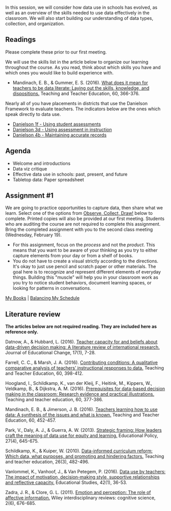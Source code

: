 In this session, we will consider how data use in schools has evolved, as well as an overview of the skills needed to use data effectively in the classroom. We will also start building our understanding of data types, collection, and organization.

## Readings ##
Please complete these prior to our first meeting.

We will use the skills list in the article below to organize our learning throughout the course. As you read, think about which skills you have and which ones you would like to build experience with. 
* Mandinach, E. B., & Gummer, E. S. (2016). [What does it mean for teachers to be data literate: Laying out the skills, knowledge, and dispositions.](https://github.com/tlricherson/TESC_MIT_Data/blob/master/handouts/What%20does%20it%20mean%20for%20teachers%20to%20be%20data%20literate.pdf) Teaching and Teacher Education, 60, 366-376.

Nearly all of you have placements in districts that use the Danielson Framework to evaluate teachers. The indicators below are the ones which speak directly to data use. 
* [Danielson 1f - Using student assessments](https://github.com/tlricherson/dataacademy/blob/master/documents/1f%20Using%20Student%20Assessments.pdf)
* [Danielson 3d - Using assessment in instruction](https://github.com/tlricherson/dataacademy/blob/master/documents/3d%20Using%20Assessment%20in%20Instruction.pdf)
* [Danielson 4b - Maintaining accurate records](https://github.com/tlricherson/dataacademy/blob/master/documents/4b%20Maintaining%20Accurate%20Records.pdf)

## Agenda ##
* Welcome and introductions
* Data viz critique
* Effective data use in schools: past, present, and future
* Tabletop data: Paper spreadsheet

## Assignment #1 ##
We are going to practice opportunities to capture data, then share what we learn. Select one of the options from [Observe, Collect, Draw!](https://www.amazon.com/Observe-Collect-Draw-Visual-Journal/dp/1616897147) below to complete. Printed copies will also be provided at our first meeting. Students who are auditing the course are not required to complete this assignment. Bring the completed assignment with you to the second class meeting (Wednesday, February 19).
* For this assignment, focus on the *process* and not the *product*. This means that you want to be aware of your thinking as you try to either capture elements from your day or from a shelf of books.
* You do not have to create a visual strictly according to the directions. It's okay to just use pencil and scratch paper or other materials. The goal here is to recognize and represent different elements of everyday things. Building this "muscle" will help you in your classroom work as you try to notice student behaviors, document learning spaces, or looking for patterns in conversations.

[My Books](https://github.com/tlricherson/TESC_MIT_Data/blob/master/handouts/Books.pdf) |  [Balancing My Schedule](https://github.com/tlricherson/TESC_MIT_Data/blob/master/handouts/Schedule.pdf)

## Literature review ##
**The articles below are not required reading. They are included here as reference only.**

Datnow, A., & Hubbard, L. (2016). [Teacher capacity for and beliefs about data-driven decision making: A literature review of international research.](https://link.springer.com/article/10.1007/s10833-015-9264-2) Journal of Educational Change, 17(1), 7-28.

Farrell, C. C., & Marsh, J. A. (2016). [Contributing conditions: A qualitative comparative analysis of teachers’ instructional responses to data.](http://www.sciencedirect.com/science/article/pii/S0742051X1630138X) Teaching and Teacher Education, 60, 398-412.

Hoogland, I., Schildkamp, K., van der Kleij, F., Heitink, M., Kippers, W., Veldkamp, B., & Dijkstra, A. M. (2016). [Prerequisites for data-based decision making in the classroom: Research evidence and practical illustrations.](http://www.sciencedirect.com/science/article/pii/S0742051X16301408) Teaching and teacher education, 60, 377-386.

Mandinach, E. B., & Jimerson, J. B. (2016). [Teachers learning how to use data: A synthesis of the issues and what is known.](http://www.sciencedirect.com/science/article/pii/S0742051X16301378) Teaching and Teacher Education, 60, 452-457.

Park, V., Daly, A. J., & Guerra, A. W. (2013). [Strategic framing: How leaders craft the meaning of data use for equity and learning.](http://journals.sagepub.com/doi/abs/10.1177/0895904811429295) Educational Policy, 27(4), 645-675.

Schildkamp, K., & Kuiper, W. (2010). [Data-informed curriculum reform: Which data, what purposes, and promoting and hindering factors.](http://www.sciencedirect.com/science/article/pii/S0742051X09001322) Teaching and teacher education, 26(3), 482-496.

Vanlommel, K., Vanhoof, J., & Van Petegem, P. (2016). [Data use by teachers: The impact of motivation, decision-making style, supportive relationships and reflective capacity.](http://www.tandfonline.com/doi/abs/10.1080/03055698.2016.1148582) Educational Studies, 42(1), 36-53.

Zadra, J. R., & Clore, G. L. (2011). [Emotion and perception: The role of affective information.](https://www.ncbi.nlm.nih.gov/pmc/articles/PMC3203022/) Wiley interdisciplinary reviews: cognitive science, 2(6), 676-685.
